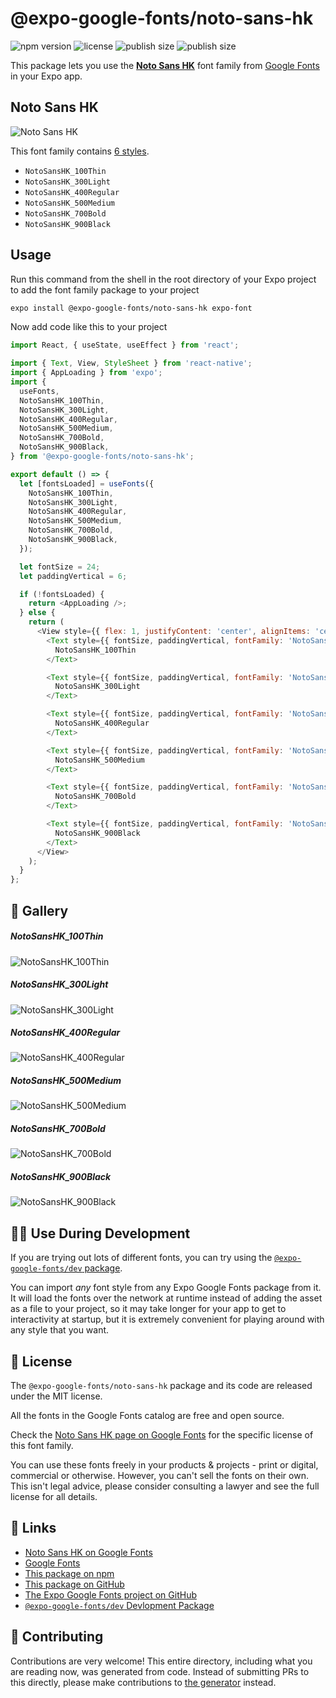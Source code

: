 # @expo-google-fonts/noto-sans-hk

![npm version](https://flat.badgen.net/npm/v/@expo-google-fonts/noto-sans-hk)
![license](https://flat.badgen.net/github/license/expo/google-fonts)
![publish size](https://flat.badgen.net/packagephobia/install/@expo-google-fonts/noto-sans-hk)
![publish size](https://flat.badgen.net/packagephobia/publish/@expo-google-fonts/noto-sans-hk)

This package lets you use the [**Noto Sans HK**](https://fonts.google.com/specimen/Noto+Sans+HK) font family from [Google Fonts](https://fonts.google.com/) in your Expo app.

## Noto Sans HK

![Noto Sans HK](./font-family.png)

This font family contains [6 styles](#-gallery).

- `NotoSansHK_100Thin`
- `NotoSansHK_300Light`
- `NotoSansHK_400Regular`
- `NotoSansHK_500Medium`
- `NotoSansHK_700Bold`
- `NotoSansHK_900Black`

## Usage

Run this command from the shell in the root directory of your Expo project to add the font family package to your project
```sh
expo install @expo-google-fonts/noto-sans-hk expo-font
```

Now add code like this to your project
```js
import React, { useState, useEffect } from 'react';

import { Text, View, StyleSheet } from 'react-native';
import { AppLoading } from 'expo';
import {
  useFonts,
  NotoSansHK_100Thin,
  NotoSansHK_300Light,
  NotoSansHK_400Regular,
  NotoSansHK_500Medium,
  NotoSansHK_700Bold,
  NotoSansHK_900Black,
} from '@expo-google-fonts/noto-sans-hk';

export default () => {
  let [fontsLoaded] = useFonts({
    NotoSansHK_100Thin,
    NotoSansHK_300Light,
    NotoSansHK_400Regular,
    NotoSansHK_500Medium,
    NotoSansHK_700Bold,
    NotoSansHK_900Black,
  });

  let fontSize = 24;
  let paddingVertical = 6;

  if (!fontsLoaded) {
    return <AppLoading />;
  } else {
    return (
      <View style={{ flex: 1, justifyContent: 'center', alignItems: 'center' }}>
        <Text style={{ fontSize, paddingVertical, fontFamily: 'NotoSansHK_100Thin' }}>
          NotoSansHK_100Thin
        </Text>

        <Text style={{ fontSize, paddingVertical, fontFamily: 'NotoSansHK_300Light' }}>
          NotoSansHK_300Light
        </Text>

        <Text style={{ fontSize, paddingVertical, fontFamily: 'NotoSansHK_400Regular' }}>
          NotoSansHK_400Regular
        </Text>

        <Text style={{ fontSize, paddingVertical, fontFamily: 'NotoSansHK_500Medium' }}>
          NotoSansHK_500Medium
        </Text>

        <Text style={{ fontSize, paddingVertical, fontFamily: 'NotoSansHK_700Bold' }}>
          NotoSansHK_700Bold
        </Text>

        <Text style={{ fontSize, paddingVertical, fontFamily: 'NotoSansHK_900Black' }}>
          NotoSansHK_900Black
        </Text>
      </View>
    );
  }
};

```

## 🔡 Gallery

##### NotoSansHK_100Thin
![NotoSansHK_100Thin](./NotoSansHK_100Thin.ttf.png)

##### NotoSansHK_300Light
![NotoSansHK_300Light](./NotoSansHK_300Light.ttf.png)

##### NotoSansHK_400Regular
![NotoSansHK_400Regular](./NotoSansHK_400Regular.ttf.png)

##### NotoSansHK_500Medium
![NotoSansHK_500Medium](./NotoSansHK_500Medium.ttf.png)

##### NotoSansHK_700Bold
![NotoSansHK_700Bold](./NotoSansHK_700Bold.ttf.png)

##### NotoSansHK_900Black
![NotoSansHK_900Black](./NotoSansHK_900Black.ttf.png)


## 👩‍💻 Use During Development

If you are trying out lots of different fonts, you can try using the [`@expo-google-fonts/dev` package](https://github.com/expo/google-fonts/tree/master/font-packages/dev#readme).

You can import *any* font style from any Expo Google Fonts package from it. It will load the fonts
over the network at runtime instead of adding the asset as a file to your project, so it may take longer
for your app to get to interactivity at startup, but it is extremely convenient
for playing around with any style that you want.

## 📖 License

The `@expo-google-fonts/noto-sans-hk` package and its code are released under the MIT license.

All the fonts in the Google Fonts catalog are free and open source.

Check the [Noto Sans HK page on Google Fonts](https://fonts.google.com/specimen/Noto+Sans+HK) for the specific license of this font family.

You can use these fonts freely in your products & projects - print or digital, commercial or otherwise. However, you can't sell the fonts on their own. This isn't legal advice, please consider consulting a lawyer and see the full license for all details.

## 🔗 Links

- [Noto Sans HK on Google Fonts](https://fonts.google.com/specimen/Noto+Sans+HK)
- [Google Fonts](https://fonts.google.com/)
- [This package on npm](https://www.npmjs.com/package/@expo-google-fonts/noto-sans-hk)
- [This package on GitHub](https://github.com/expo/google-fonts/tree/master/font-packages/noto-sans-hk)
- [The Expo Google Fonts project on GitHub](https://github.com/expo/google-fonts)
- [`@expo-google-fonts/dev` Devlopment Package](https://github.com/expo/google-fonts/tree/master/font-packages/dev)

## 🤝 Contributing

Contributions are very welcome! This entire directory, including what you are reading now, was generated from code. Instead of submitting PRs to this directly, please make contributions to [the generator](https://github.com/expo/google-fonts/tree/master/packages/generator) instead.
